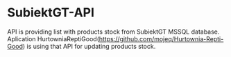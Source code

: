 # SubiektGT-API
API is providing list with products stock from SubiektGT MSSQL database. 
Aplication HurtowniaReptiGood(https://github.com/mojeq/Hurtownia-Repti-Good) is using that API for updating products stock.
